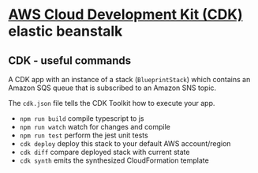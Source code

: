 # [AWS Cloud Development Kit (CDK)]((https://aws.amazon.com/cdk/)) elastic beanstalk


## CDK - useful commands

A CDK app with an instance of a stack (`BlueprintStack`) which contains an Amazon SQS queue that is subscribed to an Amazon SNS topic.

The `cdk.json` file tells the CDK Toolkit how to execute your app.

 * `npm run build`   compile typescript to js
 * `npm run watch`   watch for changes and compile
 * `npm run test`    perform the jest unit tests
 * `cdk deploy`      deploy this stack to your default AWS account/region
 * `cdk diff`        compare deployed stack with current state
 * `cdk synth`       emits the synthesized CloudFormation template